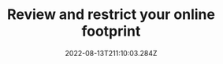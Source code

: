---
title: Review and restrict your online footprint
date: "2022-08-13T211:10:03.284Z"
description: "In conjunction with checking privacy settings, think about your other (non-sensitive) content that is out there on the internet. Photos, posts and databases containing contact information are easier to find than you might think. So take this step to review how you are presented on the internet, and perhaps consider trimming down anything that you don’t want out there on the web."
position: 9
section: "Living online"
---